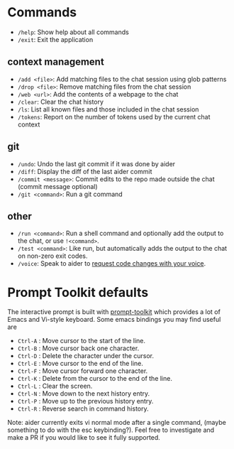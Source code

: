 # Commands

- `/help`: Show help about all commands
- `/exit`: Exit the application

## context management
- `/add <file>`: Add matching files to the chat session using glob patterns
- `/drop <file>`: Remove matching files from the chat session
- `/web <url>`: Add the contents of a webpage to the chat
- `/clear`: Clear the chat history
- `/ls`: List all known files and those included in the chat session
- `/tokens`: Report on the number of tokens used by the current chat context

## git
- `/undo`: Undo the last git commit if it was done by aider
- `/diff`: Display the diff of the last aider commit
- `/commit <message>`: Commit edits to the repo made outside the chat (commit message optional)
- `/git <command>`: Run a git command

## other
- `/run <command>`: Run a shell command and optionally add the output to the chat, or use `!<command>`.
- `/test <command>`: Like run, but automatically adds the output to the chat on non-zero exit codes.
- `/voice`: Speak to aider to [request code changes with your voice](https://aider.chat/docs/voice.html).

# Prompt Toolkit defaults

The interactive prompt is built with [prompt-toolkit](https://github.com/prompt-toolkit/python-prompt-toolkit) which provides a lot of Emacs and Vi-style keyboard. Some emacs bindings you may find useful are

- `Ctrl-A` : Move cursor to the start of the line.
- `Ctrl-B` : Move cursor back one character.
- `Ctrl-D` : Delete the character under the cursor.
- `Ctrl-E` : Move cursor to the end of the line.
- `Ctrl-F` : Move cursor forward one character.
- `Ctrl-K` : Delete from the cursor to the end of the line.
- `Ctrl-L` : Clear the screen.
- `Ctrl-N` : Move down to the next history entry.
- `Ctrl-P` : Move up to the previous history entry.
- `Ctrl-R` : Reverse search in command history.

Note: aider currently exits vi normal mode after a single command, (maybe something to do with the esc keybinding?).
Feel free to investigate and make a PR if you would like to see it fully supported.
